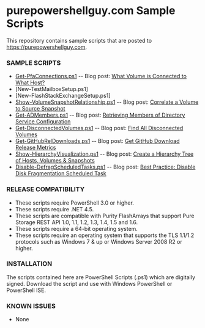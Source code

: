 # purepowershellguy.com Sample Scripts

This repository contains sample scripts that are posted to https://purepowershellguy.com.

### SAMPLE SCRIPTS
* [Get-PfaConnections.ps1](https://github.com/barkz/PurePowerShellGuy/blob/master/Get-PfaConnections.ps1) -- Blog post: [What Volume is Connected to What Host?](http://www.purepowershellguy.com/?p=10312)
* [New-TestMailboxSetup.ps1]
* [New-FlashStackExchangeSetup.ps1]
* [Show-VolumeSnapshotRelationship.ps1](https://github.com/barkz/PurePowerShellGuy/blob/master/Show-VolumeSnapshotRelationship.ps1) -- Blog post: [Correlate a Volume to Source Snapshot](http://www.purepowershellguy.com/?p=11091)
* [Get-ADMembers.ps1](https://github.com/barkz/PurePowerShellGuy/blob/master/Get-PfaConnections.ps1) -- Blog post: [Retrieving Members of Directory Service Configuration](http://www.purepowershellguy.com/?p=12121)
* [Get-DisconnectedVolumes.ps1](https://github.com/barkz/PurePowerShellGuy/blob/master/Get-DisconnectedVolumes.ps1) -- Blog post: [Find All Disconnected Volumes](http://www.purepowershellguy.com/?p=12201)
* [Get-GitHubRelDownloads.ps1](https://github.com/barkz/PurePowerShellGuy/blob/master/Get-GitHubRelDownloads.ps1) -- Blog post: [Get GitHub Download Release Metrics](http://www.purepowershellguy.com/?p=12271)
* [Show-HierarchyVisualization.ps1](https://github.com/barkz/PurePowerShellGuy/blob/master/Show-HierarchyVisualization.ps1) -- Blog post: [Create a Hierarchy Tree of Hosts, Volumes & Snapshots](http://www.purepowershellguy.com/?p=12401)
* [Disable-DefragScheduledTasks.ps1](https://github.com/barkz/PurePowerShellGuy/blob/master/Disable-DefragScheduledTask.ps1) -- Blog post: [Best Practice: Disable Disk Fragmentation Scheduled Task](http://www.purepowershellguy.com/?p=12471)

### RELEASE COMPATIBILITY

* These scripts require PowerShell 3.0 or higher.
* These scripts require .NET 4.5.
* These scripts are compatible with Purity FlashArrays that support Pure Storage REST API 1.0, 1.1, 1.2, 1.3, 1.4, 1.5 and 1.6.
* These scripts require a 64-bit operating system.
* These scripts require an operating system that supports the TLS 1.1/1.2 protocols such as Windows 7 & up or Windows Server 2008 R2 or higher.

### INSTALLATION

The scripts contained here are PowerShell Scripts (.ps1) which are digitally signed. Download the script and use with Windows PowerShell or PowerShell ISE.

### KNOWN ISSUES

* None